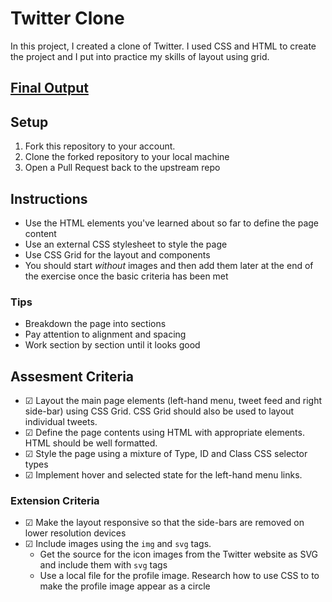 # Twitter Clone

In this project, I created a clone of Twitter. I used CSS and HTML to create the project and I put into practice my skills of layout using grid.

## [Final Output](https://twitter-clone-wheat-three-45.vercel.app/)

## Setup

1. Fork this repository to your account.
2. Clone the forked repository to your local machine
3. Open a Pull Request back to the upstream repo

## Instructions

- Use the HTML elements you've learned about so far to define the page content
- Use an external CSS stylesheet to style the page
- Use CSS Grid for the layout and components
- You should start _without_ images and then add them later at the end of the exercise once the basic criteria has been met

### Tips

- Breakdown the page into sections
- Pay attention to alignment and spacing
- Work section by section until it looks good

## Assesment Criteria

- &#9745; Layout the main page elements (left-hand menu, tweet feed and right side-bar) using CSS Grid. CSS Grid should also be used to layout individual tweets.
- &#9745; Define the page contents using HTML with appropriate elements. HTML should be well formatted.
- &#9745; Style the page using a mixture of Type, ID and Class CSS selector types
- &#9745; Implement hover and selected state for the left-hand menu links.

### Extension Criteria

- &#9745; Make the layout responsive so that the side-bars are removed on lower resolution devices
- &#9745; Include images using the `img` and `svg` tags.
  - Get the source for the icon images from the Twitter website as SVG and include them with `svg` tags
  - Use a local file for the profile image. Research how to use CSS to to make the profile image appear as a circle
